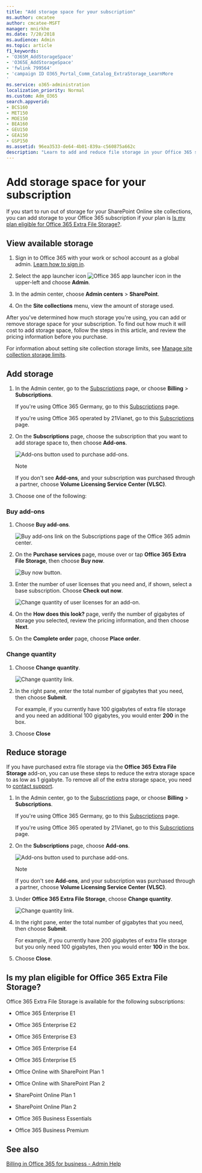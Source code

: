 ```yaml
---
title: "Add storage space for your subscription"
ms.author: cmcatee
author: cmcatee-MSFT
manager: mnirkhe
ms.date: 7/20/2018
ms.audience: Admin
ms.topic: article
f1_keywords:
- 'O365M_AddStorageSpace'
- 'O365E_AddStorageSpace'
- 'fwlink 799564'
- 'campaign ID O365_Portal_Comm_Catalog_ExtraStorage_LearnMore
'
ms.service: o365-administration
localization_priority: Normal
ms.custom: Adm_O365
search.appverid:
- BCS160
- MET150
- MOE150
- BEA160
- GEU150
- GEA150
- GSP150
ms.assetid: 96ea3533-de64-4b01-839a-c560875a662c
description: "Learn to add and reduce file storage in your Office 365 subscription. With extra file storage, you can store more content in SharePoint Online and OneDrive. "
---
```


# Add storage space for your subscription

If you start to run out of storage for your SharePoint Online site collections, you can add storage to your Office 365 subscription if your plan is [Is my plan eligible for Office 365 Extra File Storage?](add-storage-space.md#BKMK_eligible).
  
## View available storage
<a name="__top"> </a>

1. Sign in to Office 365 with your work or school account as a global admin. [Learn how to sign in](https://support.office.com/article/e9eb7d51-5430-4929-91ab-6157c5a050b4).
    
2. Select the app launcher icon ![Office 365 app launcher icon](../media/0aaa6945-f9a4-4b13-bf5f-d5c5dbe978fb.png) in the upper-left and choose **Admin**.
    
3. In the admin center, choose **Admin centers** \> **SharePoint**.
    
4. On the **Site collections** menu, view the amount of storage used. 
    
After you've determined how much storage you're using, you can add or remove storage space for your subscription. To find out how much it will cost to add storage space, follow the steps in this article, and review the pricing information before you purchase.
  
For information about setting site collection storage limits, see [Manage site collection storage limits](https://support.office.com/article/77389c2c-8e7e-4b16-ab97-1c7103784b08.aspx).
  
## Add storage
<a name="__top"> </a>

1. In the Admin center, go to the [Subscriptions](https://go.microsoft.com/fwlink/p/?linkid=842054) page, or choose **Billing** \> **Subscriptions**.
    
    If you're using Office 365 Germany, go to this [Subscriptions](https://go.microsoft.com/fwlink/p/?linkid=847745) page. 
    
    If you're using Office 365 operated by 21Vianet, go to this [Subscriptions](https://go.microsoft.com/fwlink/p/?linkid=850626) page. 
    
2. On the **Subscriptions** page, choose the subscription that you want to add storage space to, then choose **Add-ons**.
    
    ![Add-ons button used to purchase add-ons.](../media/b4d2beb4-4f6d-435a-b127-01ceebd6eebf.png)
  
    > [!NOTE]
    > If you don't see **Add-ons**, and your subscription was purchased through a partner, choose **Volume Licensing Service Center (VLSC)**. 
  
3. Choose one of the following:
    
### Buy add-ons
    
1. Choose **Buy add-ons**.
    
    ![Buy add-ons link on the Subscriptions page of the Office 365 admin center.](../media/f5cbc3fa-90f7-4299-976d-2482f2c69755.png)
  
2. On the **Purchase services** page, mouse over or tap **Office 365 Extra File Storage**, then choose **Buy now**.
    
    ![Buy now button.](../media/7cca7cae-a7ab-4d73-b977-ee6725033382.png)
  
3. Enter the number of user licenses that you need and, if shown, select a base subscription. Choose **Check out now**.
    
    ![Change quantity of user licenses for an add-on.](../media/844f9783-aed1-4a4f-a127-8c4a9386dee8.png)
  
4. On the **How does this look?** page, verify the number of gigabytes of storage you selected, review the pricing information, and then choose **Next**.
    
5. On the **Complete order** page, choose **Place order**.
    
### Change quantity
    
1. Choose **Change quantity**.
    
    ![Change quantity link.](../media/96473f2b-6ff6-45ec-b1a3-d7b204ac1f6e.png)
  
2. In the right pane, enter the total number of gigabytes that you need, then choose **Submit**.
    
    For example, if you currently have 100 gigabytes of extra file storage and you need an additional 100 gigabytes, you would enter **200** in the box. 
    
3. Choose **Close**
    
## Reduce storage
<a name="__top"> </a>

If you have purchased extra file storage via the **Office 365 Extra File Storage** add-on, you can use these steps to reduce the extra storage space to as low as 1 gigabyte. To remove all of the extra storage space, you need to [contact support](../contact-support-for-business-products.md).
  
1. In the Admin center, go to the [Subscriptions](https://go.microsoft.com/fwlink/p/?linkid=842054) page, or choose **Billing** \> **Subscriptions**.
    
    If you're using Office 365 Germany, go to this [Subscriptions](https://go.microsoft.com/fwlink/p/?linkid=847745) page. 
    
    If you're using Office 365 operated by 21Vianet, go to this [Subscriptions](https://go.microsoft.com/fwlink/p/?linkid=850626) page. 
    
2. On the **Subscriptions** page, choose **Add-ons**.
    
    ![Add-ons button used to purchase add-ons.](../media/b4d2beb4-4f6d-435a-b127-01ceebd6eebf.png)
  
    > [!NOTE]
    > If you don't see **Add-ons**, and your subscription was purchased through a partner, choose **Volume Licensing Service Center (VLSC)**. 
  
3. Under **Office 365 Extra File Storage**, choose **Change quantity**.
    
    ![Change quantity link.](../media/96473f2b-6ff6-45ec-b1a3-d7b204ac1f6e.png)
  
4. In the right pane, enter the total number of gigabytes that you need, then choose **Submit**.
    
    For example, if you currently have 200 gigabytes of extra file storage but you only need 100 gigabytes, then you would enter **100** in the box. 
    
5. Choose **Close**.
    
## Is my plan eligible for Office 365 Extra File Storage?
<a name="BKMK_eligible"> </a>

Office 365 Extra File Storage is available for the following subscriptions:
  
- Office 365 Enterprise E1
    
- Office 365 Enterprise E2 
    
- Office 365 Enterprise E3
    
- Office 365 Enterprise E4
    
- Office 365 Enterprise E5
    
- Office Online with SharePoint Plan 1
    
- Office Online with SharePoint Plan 2
    
- SharePoint Online Plan 1
    
- SharePoint Online Plan 2
    
- Office 365 Business Essentials
    
- Office 365 Business Premium
  
## See also
<a name="BKMK_eligible"> </a>

[Billing in Office 365 for business - Admin Help](subscriptions-and-billing.md)